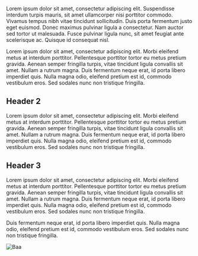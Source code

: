 Lorem ipsum dolor sit amet, consectetur adipiscing elit. Suspendisse interdum turpis mauris, sit amet ullamcorper nisi porttitor commodo. Vivamus tempus nibh vitae tincidunt sollicitudin. Duis porta fermentum justo eget euismod. Donec maximus pulvinar ligula a consectetur. Nam auctor sed tortor ut malesuada. Fusce pulvinar ligula nunc, sit amet feugiat ante scelerisque ac. Quisque id consequat nisl.

Lorem ipsum dolor sit amet, consectetur adipiscing elit. Morbi eleifend metus at interdum porttitor. Pellentesque porttitor tortor eu metus pretium gravida. Aenean semper fringilla turpis, vitae tincidunt ligula convallis sit amet. Nullam a rutrum magna. Duis fermentum neque erat, id porta libero imperdiet quis. Nulla magna odio, eleifend pretium est id, commodo vestibulum eros. Sed sodales nunc non tristique fringilla.

## Header 2

Lorem ipsum dolor sit amet, consectetur adipiscing elit. Morbi eleifend metus at interdum porttitor. Pellentesque porttitor tortor eu metus pretium gravida. Aenean semper fringilla turpis, vitae tincidunt ligula convallis sit amet. Nullam a rutrum magna. Duis fermentum neque erat, id porta libero imperdiet quis. Nulla magna odio, eleifend pretium est id, commodo vestibulum eros. Sed sodales nunc non tristique fringilla.

## Header 3

Lorem ipsum dolor sit amet, consectetur adipiscing elit. Morbi eleifend metus at interdum porttitor. Pellentesque porttitor tortor eu metus pretium gravida. Aenean semper fringilla turpis, vitae tincidunt ligula convallis sit amet. Nullam a rutrum magna. Duis fermentum neque erat, id porta libero imperdiet quis. Nulla magna odio, eleifend pretium est id, commodo vestibulum eros. Sed sodales nunc non tristique fringilla.

Duis fermentum neque erat, id porta libero imperdiet quis. Nulla magna odio, eleifend pretium est id, commodo vestibulum eros. Sed sodales nunc non tristique fringilla.

![Baa](http://cdn.countrysidenetwork.com/wp-content/uploads/how-to-raise-sheep.jpg)